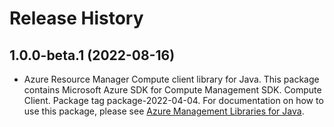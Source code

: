 # Release History

## 1.0.0-beta.1 (2022-08-16)

- Azure Resource Manager Compute client library for Java. This package contains Microsoft Azure SDK for Compute Management SDK. Compute Client. Package tag package-2022-04-04. For documentation on how to use this package, please see [Azure Management Libraries for Java](https://aka.ms/azsdk/java/mgmt).
